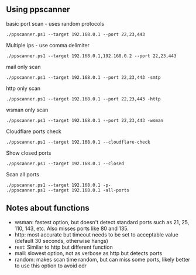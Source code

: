 ## Using ppscanner
basic port scan - uses random protocols

``./ppscanner.ps1 --target 192.168.0.1 --port 22,23,443``

Multiple ips - use comma delimiter

``./ppscanner.ps1 --target 192.168.0.1,192.168.0.2 --port 22,23,443``

mail only scan

``./ppscanner.ps1 --target 192.168.0.1 --port 22,23,443 -smtp``

http only scan

``./ppscanner.ps1 --target 192.168.0.1 --port 22,23,443 -http``

wsman only scan

``./ppscanner.ps1 --target 192.168.0.1 --port 22,23,443 -wsman``

Cloudflare ports check

``./ppscanner.ps1 --target 192.168.0.1 --cloudflare-check``

Show closed ports

``./ppscanner.ps1 --target 192.168.0.1 --closed``

Scan all ports

```
./ppscanner.ps1 --target 192.168.0.1 -p-
./ppscanner.ps1 --target 192.168.0.1 -all-ports
```

## Notes about functions
- wsman: fastest option, but doesn't detect standard ports such as 21, 25, 110, 143, etc. Also misses ports like 80 and 135.
- http: most accurate but timeout needs to be set to acceptable value (default 30 seconds, otherwise hangs)
- rest: Similar to http but different function
- mail: slowest option, not as verbose as http but detects ports
- random: makes scan time random, but can miss some ports, likely better to use this option to avoid edr
